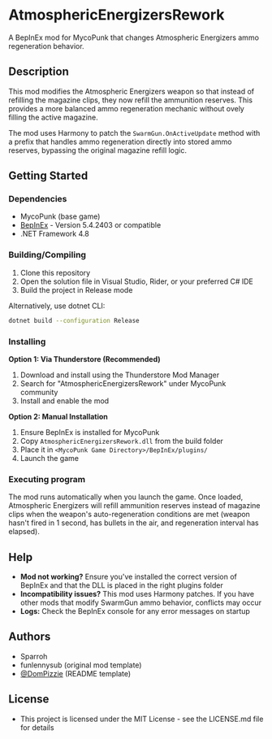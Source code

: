 # AtmosphericEnergizersRework

A BepInEx mod for MycoPunk that changes Atmospheric Energizers ammo regeneration behavior.

## Description

This mod modifies the Atmospheric Energizers weapon so that instead of refilling the magazine clips, they now refill the ammunition reserves. This provides a more balanced ammo regeneration mechanic without ovely filling the active magazine.

The mod uses Harmony to patch the `SwarmGun.OnActiveUpdate` method with a prefix that handles ammo regeneration directly into stored ammo reserves, bypassing the original magazine refill logic.

## Getting Started

### Dependencies

* MycoPunk (base game)
* [BepInEx](https://github.com/BepInEx/BepInEx) - Version 5.4.2403 or compatible
* .NET Framework 4.8

### Building/Compiling

1. Clone this repository
2. Open the solution file in Visual Studio, Rider, or your preferred C# IDE
3. Build the project in Release mode

Alternatively, use dotnet CLI:
```bash
dotnet build --configuration Release
```

### Installing

**Option 1: Via Thunderstore (Recommended)**
1. Download and install using the Thunderstore Mod Manager
2. Search for "AtmosphericEnergizersRework" under MycoPunk community
3. Install and enable the mod

**Option 2: Manual Installation**
1. Ensure BepInEx is installed for MycoPunk
2. Copy `AtmosphericEnergizersRework.dll` from the build folder
3. Place it in `<MycoPunk Game Directory>/BepInEx/plugins/`
4. Launch the game

### Executing program

The mod runs automatically when you launch the game. Once loaded, Atmospheric Energizers will refill ammunition reserves instead of magazine clips when the weapon's auto-regeneration conditions are met (weapon hasn't fired in 1 second, has bullets in the air, and regeneration interval has elapsed).

## Help

* **Mod not working?** Ensure you've installed the correct version of BepInEx and that the DLL is placed in the right plugins folder
* **Incompatibility issues?** This mod uses Harmony patches. If you have other mods that modify SwarmGun ammo behavior, conflicts may occur
* **Logs:** Check the BepInEx console for any error messages on startup

## Authors

* Sparroh
* funlennysub (original mod template)
* [@DomPizzie](https://twitter.com/dompizzie) (README template)

## License

* This project is licensed under the MIT License - see the LICENSE.md file for details
